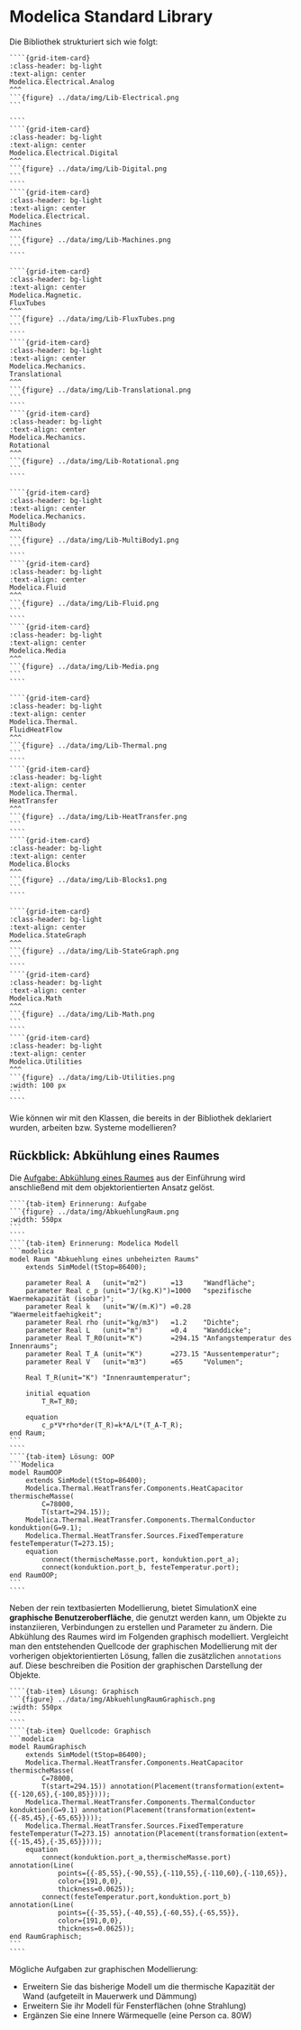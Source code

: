# Modelica Standard Library
Die Bibliothek strukturiert sich wie folgt:
`````{grid}
````{grid-item-card}
:class-header: bg-light
:text-align: center
Modelica.Electrical.Analog
^^^
```{figure} ../data/img/Lib-Electrical.png
```

````
````{grid-item-card}
:class-header: bg-light
:text-align: center
Modelica.Electrical.Digital
^^^
```{figure} ../data/img/Lib-Digital.png
```
````
````{grid-item-card}
:class-header: bg-light
:text-align: center
Modelica.Electrical.
Machines
^^^
```{figure} ../data/img/Lib-Machines.png
```
````
`````
`````{grid}
````{grid-item-card}
:class-header: bg-light
:text-align: center
Modelica.Magnetic.
FluxTubes
^^^
```{figure} ../data/img/Lib-FluxTubes.png
```
````
````{grid-item-card}
:class-header: bg-light
:text-align: center
Modelica.Mechanics.
Translational
^^^
```{figure} ../data/img/Lib-Translational.png
```
````
````{grid-item-card}
:class-header: bg-light
:text-align: center
Modelica.Mechanics.
Rotational
^^^
```{figure} ../data/img/Lib-Rotational.png
```
````
`````
`````{grid}
````{grid-item-card}
:class-header: bg-light
:text-align: center
Modelica.Mechanics.
MultiBody
^^^
```{figure} ../data/img/Lib-MultiBody1.png
```
````
````{grid-item-card}
:class-header: bg-light
:text-align: center
Modelica.Fluid
^^^
```{figure} ../data/img/Lib-Fluid.png
```
````
````{grid-item-card}
:class-header: bg-light
:text-align: center
Modelica.Media
^^^
```{figure} ../data/img/Lib-Media.png
```
````
`````
`````{grid}
````{grid-item-card}
:class-header: bg-light
:text-align: center
Modelica.Thermal.
FluidHeatFlow
^^^
```{figure} ../data/img/Lib-Thermal.png
```
````
````{grid-item-card}
:class-header: bg-light
:text-align: center
Modelica.Thermal.
HeatTransfer
^^^
```{figure} ../data/img/Lib-HeatTransfer.png
```
````
````{grid-item-card}
:class-header: bg-light
:text-align: center
Modelica.Blocks
^^^
```{figure} ../data/img/Lib-Blocks1.png
```
````
`````
`````{grid}
````{grid-item-card}
:class-header: bg-light
:text-align: center
Modelica.StateGraph
^^^
```{figure} ../data/img/Lib-StateGraph.png
```
````
````{grid-item-card}
:class-header: bg-light
:text-align: center
Modelica.Math
^^^
```{figure} ../data/img/Lib-Math.png
```
````
````{grid-item-card}
:class-header: bg-light
:text-align: center
Modelica.Utilities
^^^
```{figure} ../data/img/Lib-Utilities.png
:width: 100 px
```
````
`````

Wie können wir mit den Klassen, die bereits in der Bibliothek deklariert wurden, arbeiten bzw. Systeme modellieren?

## Rückblick: Abkühlung eines Raumes

Die [Aufgabe: Abkühlung eines Raumes](einfuehrung:grundlagen:abkuehlung) aus der Einführung wird anschließend mit dem objektorientierten Ansatz gelöst.

```````{tab-set}
````{tab-item} Erinnerung: Aufgabe
```{figure} ../data/img/AbkuehlungRaum.png
:width: 550px
```
````
````{tab-item} Erinnerung: Modelica Modell
```modelica
model Raum "Abkuehlung eines unbeheizten Raums"
	extends SimModel(tStop=86400);
	
	parameter Real A   (unit="m2")      =13     "Wandfläche";
	parameter Real c_p (unit="J/(kg.K)")=1000   "spezifische Waermekapazität (isobar)";
	parameter Real k   (unit="W/(m.K)") =0.28   "Waermeleitfaehigkeit";
	parameter Real rho (unit="kg/m3")   =1.2    "Dichte";
	parameter Real L   (unit="m")       =0.4    "Wanddicke";
	parameter Real T_R0(unit="K")       =294.15 "Anfangstemperatur des Innenraums";
	parameter Real T_A (unit="K")       =273.15 "Aussentemperatur";
	parameter Real V   (unit="m3")      =65     "Volumen";
	
	Real T_R(unit="K") "Innenraumtemperatur";
	
	initial equation
		T_R=T_R0;
		
	equation
		c_p*V*rho*der(T_R)=k*A/L*(T_A-T_R);
end Raum;
```
````
````{tab-item} Lösung: OOP
```Modelica
model RaumOOP
    extends SimModel(tStop=86400);
    Modelica.Thermal.HeatTransfer.Components.HeatCapacitor    thermischeMasse(
		C=78000,
		T(start=294.15));
    Modelica.Thermal.HeatTransfer.Components.ThermalConductor konduktion(G=9.1);
    Modelica.Thermal.HeatTransfer.Sources.FixedTemperature    festeTemperatur(T=273.15);
    equation
        connect(thermischeMasse.port, konduktion.port_a);
        connect(konduktion.port_b, festeTemperatur.port);
end RaumOOP;
```
````
```````

Neben der rein textbasierten Modellierung, bietet SimulationX eine **graphische Benutzeroberfläche**, die genutzt werden kann, um Objekte zu instanziieren,
Verbindungen zu erstellen und Parameter zu ändern. Die Abkühlung des Raumes wird im Folgenden graphisch modelliert. Vergleicht man den entstehenden Quellcode der graphischen Modellierung mit der vorherigen objektorientierten Lösung, fallen die zusätzlichen `annotations` auf. Diese beschreiben die Position der graphischen Darstellung der Objekte.

```````{tab-set}
````{tab-item} Lösung: Graphisch
```{figure} ../data/img/AbkuehlungRaumGraphisch.png
:width: 550px
```
````
````{tab-item} Quellcode: Graphisch
```modelica
model RaumGraphisch
	extends SimModel(tStop=86400);
	Modelica.Thermal.HeatTransfer.Components.HeatCapacitor thermischeMasse(
		C=78000,
		T(start=294.15)) annotation(Placement(transformation(extent={{-120,65},{-100,85}})));
	Modelica.Thermal.HeatTransfer.Components.ThermalConductor konduktion(G=9.1) annotation(Placement(transformation(extent={{-85,45},{-65,65}})));
	Modelica.Thermal.HeatTransfer.Sources.FixedTemperature festeTemperatur(T=273.15) annotation(Placement(transformation(extent={{-15,45},{-35,65}})));
	equation
		connect(konduktion.port_a,thermischeMasse.port) annotation(Line(
			points={{-85,55},{-90,55},{-110,55},{-110,60},{-110,65}},
			color={191,0,0},
			thickness=0.0625));
		connect(festeTemperatur.port,konduktion.port_b) annotation(Line(
			points={{-35,55},{-40,55},{-60,55},{-65,55}},
			color={191,0,0},
			thickness=0.0625));
end RaumGraphisch;
```
````
```````

Mögliche Aufgaben zur graphischen Modellierung:
 - Erweitern Sie das bisherige Modell um die thermische Kapazität der Wand (aufgeteilt in Mauerwerk und Dämmung)
 - Erweitern Sie ihr Modell für Fensterflächen (ohne Strahlung)
 - Ergänzen Sie eine Innere Wärmequelle (eine Person ca. 80W)